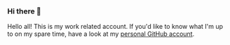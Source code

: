 ### Hi there 👋

Hello all! This is my work related account. If you'd like to know what I'm up to on my spare time, have a look at my [personal GitHub account](https://github.com/hkionline).
